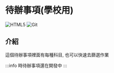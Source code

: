# 待辦事項(學校用)
![HTML5](https://img.shields.io/badge/html5-%23E34F26.svg?style=for-the-badge&logo=html5&logoColor=white)
![Git](https://img.shields.io/badge/Git-F05032?style=for-the-badge&logo=git&logoColor=white)

## 介紹
這個待辦事項裡面有每種科目, 也可以快速去篩選作業

:::info
時待辦事項還在開發中
:::
